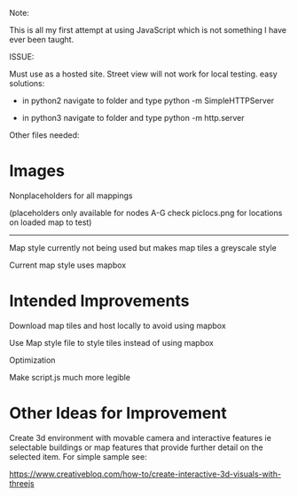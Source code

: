 Note:

This is all my first attempt at using JavaScript which is not something I have ever been taught.

ISSUE:

Must use as a hosted site. Street view will not work for local testing. easy solutions:

- in python2 navigate to folder and type python -m SimpleHTTPServer

- in python3 navigate to folder and type python -m http.server

Other files needed:

# Images
Nonplaceholders for all mappings

(placeholders only available for nodes A-G check piclocs.png for locations on loaded map to test)

---------------------------------------------

Map style currently not being used but makes map tiles a greyscale style

Current map style uses mapbox

# Intended Improvements
Download map tiles and host locally to avoid using mapbox

Use Map style file to style tiles instead of using mapbox

Optimization

Make script.js much more legible

# Other Ideas for Improvement
Create 3d environment with movable camera and interactive features ie selectable buildings or map features that provide further detail on the selected item. For simple sample see:

https://www.creativebloq.com/how-to/create-interactive-3d-visuals-with-threejs
